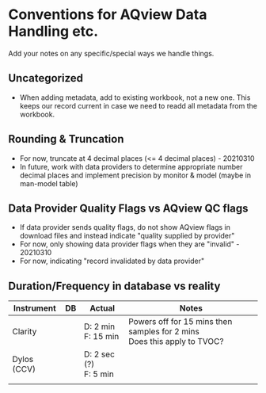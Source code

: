 # Conventions for AQview Data Handling etc.
Add your notes on any specific/special ways we handle things. 

## Uncategorized
- When adding metadata, add to existing workbook, not a new one. This keeps our record current in case we need to readd all metadata from the workbook.

## Rounding & Truncation
- For now, truncate at 4 decimal places (<= 4 decimal places) - 20210310
- In future, work with data providers to determine appropriate number decimal places and implement precision by monitor & model (maybe in man-model table)


## Data Provider Quality Flags vs AQview QC flags
- If data provider sends quality flags, do not show AQview flags in download files and instead indicate "quality supplied by provider" 
- For now, only showing data provider flags when they are "invalid" - 20210310
- For now, indicating "record invalidated by data provider"


## Duration/Frequency in database vs reality
  <table class="tg">
  <thead>
    <tr>
      <th class="tg-0pky">Instrument</th>
      <th class="tg-0pky">DB</th>
      <th class="tg-0pky">Actual</th>
      <th class="tg-0pky">Notes</th>
    </tr>
  </thead>
  <tbody>
    <tr>
      <td class="tg-0pky">Clarity</td>
      <td class="tg-0pky"></td>
      <td class="tg-0pky">D: 2 min<br>F: 15 min</td>
      <td class="tg-0pky">Powers off for 15 mins then samples for 2 mins<br>Does this apply to TVOC?</td>
    </tr>
    <tr>
      <td class="tg-0pky">Dylos (CCV)</td>
      <td class="tg-0pky"></td>
      <td class="tg-0pky">D: 2 sec (?)<br>F: 5 min</td>
      <td class="tg-0pky"></td>
    </tr>
    <tr>
      <td class="tg-0pky"></td>
      <td class="tg-0pky"></td>
      <td class="tg-0pky"></td>
      <td class="tg-0pky"></td>
    </tr>
  </tbody>
  </table>
